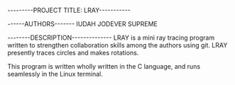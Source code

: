 ---------PROJECT TITLE: LRAY-----------

------AUTHORS-------
  IUDAH
  JODEVER
  SUPREME

--------DESCRIPTION--------------
LRAY is a mini ray tracing program written to strengthen collaboration skills among the authors using git.
LRAY presently traces circles and makes rotations.

This program is written wholly written in the C language, and runs seamlessly in the Linux terminal.



